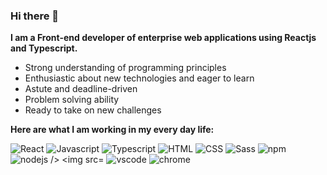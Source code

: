 ### Hi there 👋

<p><b>I am a Front-end developer of enterprise web applications using Reactjs and Typescript.</b></p>
<ul>
  <li>Strong understanding of programming principles</li> 
  <li>Enthusiastic about new technologies and eager to learn</li> 
  <li>Astute and deadline-driven</li> 
  <li>Problem solving ability</li> 
  <li>Ready to take on new challenges</li> 
</ul>
<p><b>Here are what I am working in my every day life:</b></p>
<p> 
  <img src="https://icongr.am/devicon/react-original.svg?colored=true" alt="React"  />
    <img src="https://icongr.am/devicon/javascript-original.svg?colored=true" alt="Javascript"  />
    <img src="https://icongr.am/devicon/typescript-original.svg?colored=true" alt="Typescript"  />
  <img src="https://icongr.am/devicon/html5-original.svg?colored=true" alt="HTML"  />
  <img src="https://icongr.am/devicon/css3-original.svg?colored=true" alt="CSS"  />
    <img src="https://icongr.am/devicon/sass-original.svg?colored=true" alt="Sass"  />
    <img src="https://icongr.am/devicon/npm-original-wordmark.svg?colored=true" alt="npm"  />
     <img src="https://icongr.am/devicon/nodejs-original.svg?colored=true" alt="nodejs  />
    <img src="https://icongr.am/devicon/git-original.svg?colored=true" alt="git"  />
  <img src="https://icongr.am/devicon/visualstudio-plain.svg?colored=true" alt="vscode"  />
  <img src="https://icongr.am/devicon/chrome-original.svg?colored=true" alt="chrome"  />
</p>

<!--
**hossein-ghadirzadeh/hossein-ghadirzadeh** is a ✨ _special_ ✨ repository because its `README.md` (this file) appears on your GitHub profile.

Here are some ideas to get you started:

- 🔭 I’m currently working on ...
- 🌱 I’m currently learning ...
- 👯 I’m looking to collaborate on ...
- 🤔 I’m looking for help with ...
- 💬 Ask me about ...
- 📫 How to reach me: ...
- 😄 Pronouns: ...
- ⚡ Fun fact: ...
-->

